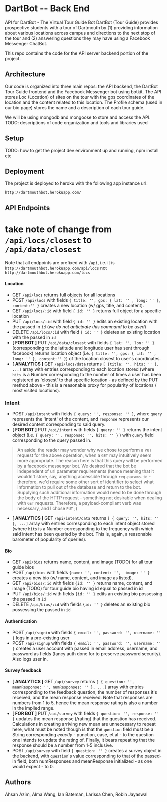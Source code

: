 # DartBot -- Back End

API for DartBot - The Virtual Tour Guide Bot
DartBot (Tour Guide) provides prospective students with a tour of Dartmouth by (1) providing information about various locations across campus and directions to the next stop of the tour and (2) answering questions they may have using a Facebook Messenger ChatBot.

This repo contains the code for the API server backend portion of the project.

## Architecture

Our code is organized into three main repos: the API backend, the DartBot Tour Guide frontend and the Facebook Messenger bot using botkit.
The API stores Loc (Location) of sites on the tour with the gps coordinates of the location and the content related to this location.
The Profile schema (used in our bio page) stores the name and a description of each tour guide.

We will be using mongodb and mongoose to store and access the API.
TODO:  descriptions of code organization and tools and libraries used

## Setup


TODO: how to get the project dev environment up and running, npm install etc

## Deployment

The project is deployed to heroku with the following app instance url:

`http://dartmouthbot.herokuapp.com/`

## API Endpoints

# take note of change from `/api/locs/closest` to `/api/data/closest`

Note that all endpoints are prefixed with `/api`, i.e. it is `http://dartmouthbot.herokuapp.com/api/locs` not `http://dartmouthbot.herokuapp.com/locs`

#### Location

- GET `/api/locs` returns full objects for all locations
- POST `/api/locs` with fields `{ title: '', gps: { lat: '' , long: '' }, content:'' }` creates a new location (w/ gps, title, and content).
- GET `/api/locs/:id` with field `{ id: '' }` returns full object for a specific location
- PUT `/api/locs/:id` with field `{ id: '' }` edits an existing location with the passed in `id` (*we do not anticipate this command to be used*)
- DELETE `/api/locs/:id` with field `{ id: '' }` deletes an existing location with the passed in `id`
- **[ FOR BOT ]** PUT `/api/data/closest` with fields `{ lat: '', lon: '' }` (corresponding to the latitude and longitude user has sent through facebook) returns location object (i.e. `{ title: '', gps: { lat: '' , long: '' }, content:'' }`) of the location closest to user's coordinates.
- **[ ANALYTICS ]** GET `/api/locs/data` returns `[ {title: '', hits: '' }, ...]` array with entries corresponding to each location stored (where `hits` is a Number corresponding to the number of times a user has been registered as 'closest' to that specific location - as defined by the PUT method above - this is a reasonable proxy for popularity of locations / most visited locations).   

### Intent
- POST `/api/intent` with fields `{ query: '', response: '' }`, where `query` represents the 'intent' of the content, and `response` represents our desired content corresponding to said query.
- **[ FOR BOT ]** PUT `/api/intent` with fields `{ query: '' }` returns the intent object (i.e. `{ query: '', response: '', hits: '' }` ) with `query` field corresponding to the query passed in.


> An aside: the reader may wonder why we chose to perform a `PUT` request for the above operation, when a `GET` may intuitively seem more appropriate. The reason here is that this query will be performed by a facebook messenger bot. We desired that the bot be independent of url parameter requirements (hence meaning that it wouldn't store, say, anything accessible through `req.params.id` - therefore, we'd require some other sort of identifier to select what information to pull out of the database and return to the bot. Supplying such additional information would need to be done through the body of the HTTP request - something not desirable when dealing with `GET` requests. Therefore, a payload-compliant verb was necessary, and I chose `PUT` ;)

- **[ ANALYTICS ]** GET `/api/intent/data` returns `[ { query: '', hits: '' }, ...]` array with entries corresponding to each intent object stored (where `hits` is a Number corresponding to the frequency with which said intent has been queried by the bot. This is, again, a reasonable barometer of popularity of queries).


#### Bio

- GET `/api/bios` returns name, content, and image (TODO) for all tour guide bios
- POST `/api/bios` with fields `{name: '', content: '',  image: '' }` creates a new bio (w/ name, content, and image as listed).
- GET `/api/bios/:id` with fields `{id: '' }` returns name, content, and image (TODO) for tour guide bio having id equal to passed in id
- PUT `/api/bios/:id` with fields `{id: '' }` edits an existing bio possessing the passed in `id`
- DELETE `/api/bios/:id` with fields `{id: '' }` deletes an existing bio possessing the passed in `id`

#### Authentication

- POST `/api/signin` with fields `{ email: '', password: '', username: '' }` logs in a pre-existing user
- POST `/api/signup` with fields `{ email: '', password: '', username: '' }` creates a user account with passed in email address, username, and password as fields (fancy auth done for to preserve password security). Also logs user in.

#### Survey feedback
- **[ ANALYTICS ]** GET `/api/survey`  returns `[ { question: '', meanResponse: '', numResponses: '' }, ...]` array with entries corresponding to the feedback question, the number of responses it's received, and the mean response received. Note that responses are numbers from 1 to 5, hence the mean response rating is also a number in the implied range.
- **[ FOR BOT ]** PUT `/api/survey` with fields `{ question: '', response: '' }` updates the mean response (/rating) that the question has received. Calculations in creating arriving new mean are unnecessary to repeat here, what must be noted though is that the `question` field must be a String corresponding *exactly* - punction, case, et al - to the question one intends to update the rating of. Finally, it bears repeating that the response should be a number from 1-5 inclusive. 
- POST `/api/survey` with field `{ question: '' }` creates a survey object in the backend, with `question`'s value corresponding to that of the passed-in field, both numResponses and meanResponse initialized - as one would expect - to 0.

## Authors
Ahsan Azim, Alma Wang, Ian Bateman, Larissa Chen, Robin Jayaswal
